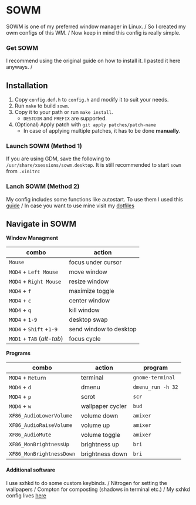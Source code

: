 # SOWM

SOWM is one of my preferred window manager in Linux.
/
So I created my owm configs of this WM.
/
Now keep in mind this config is really simple.

### Get SOWM

I recommend using the original guide on how to install it. I pasted it here anyways.
/

## Installation

1) Copy `config.def.h` to `config.h` and modify it to suit your needs.
2) Run `make` to build `sowm`.
3) Copy it to your path or run `make install`.
    - `DESTDIR` and `PREFIX` are supported.
4) (Optional) Apply patch with `git apply patches/patch-name`
    - In case of applying multiple patches, it has to be done **manually**.

### Launch SOWM (Method 1)
If you are using GDM, save the following to `/usr/share/xsessions/sowm.desktop`. It is still recommended to start `sowm` from `.xinitrc`

### Lanch SOWM (Method 2)
My config includes some functions like autostart. To use them I used this [guide](https://github.com/dylanaraps/sowm/issues/29)
/
In case you want to use mine visit my [dotfiles](https://github.com/philippanic/dotz/tree/master/.config/sowm-scripts)

## Navigate in SOWM

**Window Managment**

| combo                      | action                 |
| -------------------------- | -----------------------|
| `Mouse`                    | focus under cursor     |
| `MOD4` + `Left Mouse`      | move window            |
| `MOD4` + `Right Mouse`     | resize window          |
| `MOD4` + `f`               | maximize toggle        |
| `MOD4` + `c`               | center window          |
| `MOD4` + `q`               | kill window            |
| `MOD4` + `1-9`             | desktop swap           |
| `MOD4` + `Shift` +`1-9`    | send window to desktop |
| `MOD1` + `TAB` (*alt-tab*) | focus cycle            |

**Programs**

| combo                    | action           | program        |
| ------------------------ | ---------------- | ------------------ |
| `MOD4` + `Return`        | terminal         | `gnome-terminal`   |
| `MOD4` + `d`             | dmenu            | `dmenu_run -h 32`  |
| `MOD4` + `p`             | scrot            | `scr`              |
| `MOD4` + `w`             | wallpaper cycler | `bud`              |
| `XF86_AudioLowerVolume`  | volume down      | `amixer`           |    
| `XF86_AudioRaiseVolume`  | volume up        | `amixer`           |
| `XF86_AudioMute`         | volume toggle    | `amixer`           |
| `XF86_MonBrightnessUp`   | brightness up    | `bri`              |
| `XF86_MonBrightnessDown` | brightness down  | `bri`              |

#### Additional software
I use sxhkd to do some custom keybinds. /
Nitrogen for setting the wallpapers /
Compton for composting (shadows in terminal etc.)
/
My sxhkd config lives [here](https://github.com/philippanic/dotz/tree/master/.config/sxhkd)



